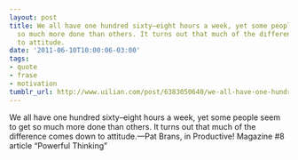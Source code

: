 ```yaml
---
layout: post
title: We all have one hundred sixty–eight hours a week, yet some people seem to get
  so much more done than others. It turns out that much of the difference comes down
  to attitude.
date: '2011-06-10T10:00:06-03:00'
tags:
- quote
- frase
- motivation
tumblr_url: http://www.uilian.com/post/6383050640/we-all-have-one-hundred-sixty-eight-hours-a-week
---
```

We all have one hundred sixty–eight hours a week, yet some people seem to get so much more done than others. It turns out that much of the difference comes down to attitude.—Pat Brans, in Productive! Magazine #8 article “Powerful Thinking”
